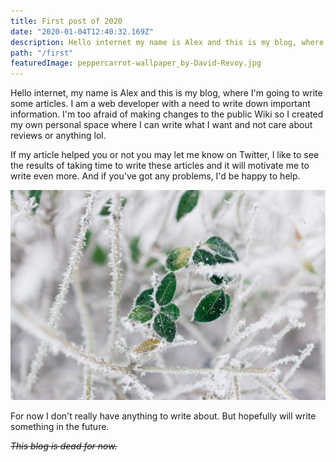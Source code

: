 ```yaml
---
title: First post of 2020
date: "2020-01-04T12:40:32.169Z"
description: Hello internet my name is Alex and this is my blog, where I'm going to write some articles
path: "/first"
featuredImage: peppercarrot-wallpaper_by-David-Revoy.jpg
---
```


Hello internet, my name is Alex and this is my blog, where I'm going to write some articles.
I am a web developer with a need to write down important information. I'm too afraid of making changes to the public Wiki so I created my own personal space where I can write what I want and not care about reviews or anything lol.

If my article helped you or not you may let me know on Twitter, I like to see the results of taking time to write these articles and it will motivate me to write even more. And if you've got any problems, I'd be happy to help.

![Frosty picture](photo-1483309830935-35efd1b07946.jpg "Random picture")

For now I don't really have anything to write about. But hopefully will write something in the future.

~~_This blog is dead for now._~~
